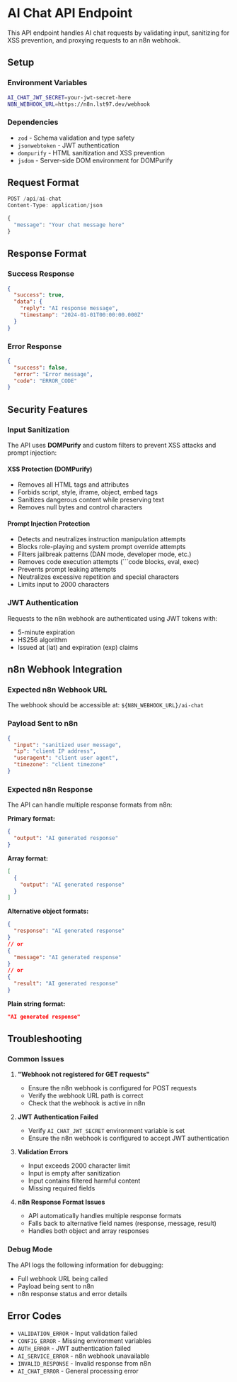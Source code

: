 # AI Chat API Endpoint

This API endpoint handles AI chat requests by validating input, sanitizing for XSS prevention, and proxying requests to an n8n webhook.

## Setup

### Environment Variables

```bash
AI_CHAT_JWT_SECRET=your-jwt-secret-here
N8N_WEBHOOK_URL=https://n8n.lst97.dev/webhook
```

### Dependencies

- `zod` - Schema validation and type safety
- `jsonwebtoken` - JWT authentication
- `dompurify` - HTML sanitization and XSS prevention
- `jsdom` - Server-side DOM environment for DOMPurify

## Request Format

```typescript
POST /api/ai-chat
Content-Type: application/json

{
  "message": "Your chat message here"
}
```

## Response Format

### Success Response

```json
{
  "success": true,
  "data": {
    "reply": "AI response message",
    "timestamp": "2024-01-01T00:00:00.000Z"
  }
}
```

### Error Response

```json
{
  "success": false,
  "error": "Error message",
  "code": "ERROR_CODE"
}
```

## Security Features

### Input Sanitization

The API uses **DOMPurify** and custom filters to prevent XSS attacks and prompt injection:

#### XSS Protection (DOMPurify)

- Removes all HTML tags and attributes
- Forbids script, style, iframe, object, embed tags
- Sanitizes dangerous content while preserving text
- Removes null bytes and control characters

#### Prompt Injection Protection

- Detects and neutralizes instruction manipulation attempts
- Blocks role-playing and system prompt override attempts
- Filters jailbreak patterns (DAN mode, developer mode, etc.)
- Removes code execution attempts (```code blocks, eval, exec)
- Prevents prompt leaking attempts
- Neutralizes excessive repetition and special characters
- Limits input to 2000 characters

### JWT Authentication

Requests to the n8n webhook are authenticated using JWT tokens with:

- 5-minute expiration
- HS256 algorithm
- Issued at (iat) and expiration (exp) claims

## n8n Webhook Integration

### Expected n8n Webhook URL

The webhook should be accessible at: `${N8N_WEBHOOK_URL}/ai-chat`

### Payload Sent to n8n

```json
{
  "input": "sanitized user message",
  "ip": "client IP address",
  "useragent": "client user agent",
  "timezone": "client timezone"
}
```

### Expected n8n Response

The API can handle multiple response formats from n8n:

**Primary format:**

```json
{
  "output": "AI generated response"
}
```

**Array format:**

```json
[
  {
    "output": "AI generated response"
  }
]
```

**Alternative object formats:**

```json
{
  "response": "AI generated response"
}
// or
{
  "message": "AI generated response"
}
// or
{
  "result": "AI generated response"
}
```

**Plain string format:**

```json
"AI generated response"
```

## Troubleshooting

### Common Issues

1. **"Webhook not registered for GET requests"**
   - Ensure the n8n webhook is configured for POST requests
   - Verify the webhook URL path is correct
   - Check that the webhook is active in n8n

2. **JWT Authentication Failed**
   - Verify `AI_CHAT_JWT_SECRET` environment variable is set
   - Ensure the n8n webhook is configured to accept JWT authentication

3. **Validation Errors**
   - Input exceeds 2000 character limit
   - Input is empty after sanitization
   - Input contains filtered harmful content
   - Missing required fields

4. **n8n Response Format Issues**
   - API automatically handles multiple response formats
   - Falls back to alternative field names (response, message, result)
   - Handles both object and array responses

### Debug Mode

The API logs the following information for debugging:

- Full webhook URL being called
- Payload being sent to n8n
- n8n response status and error details

## Error Codes

- `VALIDATION_ERROR` - Input validation failed
- `CONFIG_ERROR` - Missing environment variables
- `AUTH_ERROR` - JWT authentication failed
- `AI_SERVICE_ERROR` - n8n webhook unavailable
- `INVALID_RESPONSE` - Invalid response from n8n
- `AI_CHAT_ERROR` - General processing error
